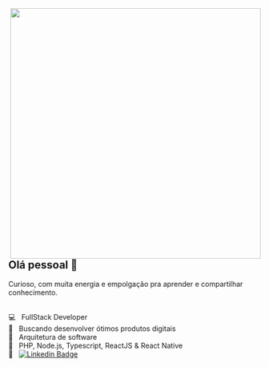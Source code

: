 <img width="500" align="right" src="https://valdjr.com.br/img/banner/about1.png">

## Olá pessoal 👋
Curioso, com muita energia e empolgação pra aprender e compartilhar conhecimento.

<br/> :computer: &nbsp; FullStack Developer
<br/> :iphone: &nbsp; Buscando desenvolver ótimos produtos digitais
<br/> :green_heart: &nbsp; Arquitetura de software
<br/> :hammer: &nbsp; PHP, Node.js, Typescript, ReactJS & React Native
<br/> :email: &nbsp;
[![Linkedin Badge](https://img.shields.io/badge/-ValdirDalLagoJunior-blue?style=flat-square&logo=Linkedin&logoColor=white&link=https://www.linkedin.com/in/valdirdallagojunior/)](https://www.linkedin.com/in/valdirdallagojunior/)  
